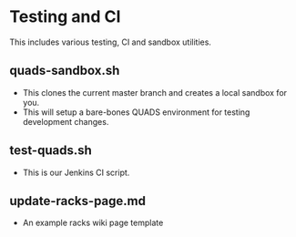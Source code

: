 
Testing and CI
======================

This includes various testing, CI and sandbox utilities.


## quads-sandbox.sh

  - This clones the current master branch and creates a local sandbox for you.
  - This will setup a bare-bones QUADS environment for testing development changes.

## test-quads.sh

  - This is our Jenkins CI script.

## update-racks-page.md

  - An example racks wiki page template
